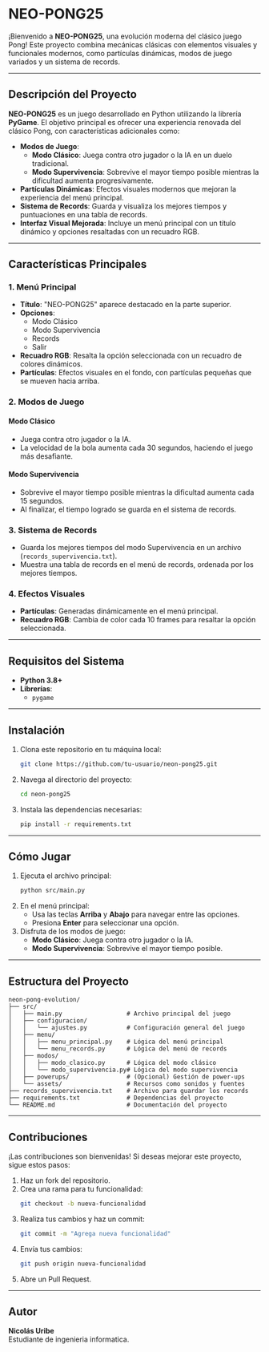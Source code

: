 # **NEO-PONG25**

¡Bienvenido a **NEO-PONG25**, una evolución moderna del clásico juego Pong! Este proyecto combina mecánicas clásicas con elementos visuales y funcionales modernos, como partículas dinámicas, modos de juego variados y un sistema de records.

---

## **Descripción del Proyecto**

**NEO-PONG25** es un juego desarrollado en Python utilizando la librería **PyGame**. El objetivo principal es ofrecer una experiencia renovada del clásico Pong, con características adicionales como:

- **Modos de Juego**:
  - **Modo Clásico**: Juega contra otro jugador o la IA en un duelo tradicional.
  - **Modo Supervivencia**: Sobrevive el mayor tiempo posible mientras la dificultad aumenta progresivamente.
- **Partículas Dinámicas**: Efectos visuales modernos que mejoran la experiencia del menú principal.
- **Sistema de Records**: Guarda y visualiza los mejores tiempos y puntuaciones en una tabla de records.
- **Interfaz Visual Mejorada**: Incluye un menú principal con un título dinámico y opciones resaltadas con un recuadro RGB.

---

## **Características Principales**

### **1. Menú Principal**
- **Título**: "NEO-PONG25" aparece destacado en la parte superior.
- **Opciones**:
  - Modo Clásico
  - Modo Supervivencia
  - Records
  - Salir
- **Recuadro RGB**: Resalta la opción seleccionada con un recuadro de colores dinámicos.
- **Partículas**: Efectos visuales en el fondo, con partículas pequeñas que se mueven hacia arriba.

### **2. Modos de Juego**
#### **Modo Clásico**
- Juega contra otro jugador o la IA.
- La velocidad de la bola aumenta cada 30 segundos, haciendo el juego más desafiante.

#### **Modo Supervivencia**
- Sobrevive el mayor tiempo posible mientras la dificultad aumenta cada 15 segundos.
- Al finalizar, el tiempo logrado se guarda en el sistema de records.

### **3. Sistema de Records**
- Guarda los mejores tiempos del modo Supervivencia en un archivo (`records_supervivencia.txt`).
- Muestra una tabla de records en el menú de records, ordenada por los mejores tiempos.

### **4. Efectos Visuales**
- **Partículas**: Generadas dinámicamente en el menú principal.
- **Recuadro RGB**: Cambia de color cada 10 frames para resaltar la opción seleccionada.

---

## **Requisitos del Sistema**

- **Python 3.8+**
- **Librerías**:
  - `pygame`

---

## **Instalación**

1. Clona este repositorio en tu máquina local:
   ```bash
   git clone https://github.com/tu-usuario/neon-pong25.git
   ```
2. Navega al directorio del proyecto:
   ```bash
   cd neon-pong25
   ```
3. Instala las dependencias necesarias:
   ```bash
   pip install -r requirements.txt
   ```

---

## **Cómo Jugar**

1. Ejecuta el archivo principal:
   ```bash
   python src/main.py
   ```
2. En el menú principal:
   - Usa las teclas **Arriba** y **Abajo** para navegar entre las opciones.
   - Presiona **Enter** para seleccionar una opción.
3. Disfruta de los modos de juego:
   - **Modo Clásico**: Juega contra otro jugador o la IA.
   - **Modo Supervivencia**: Sobrevive el mayor tiempo posible.

---

## **Estructura del Proyecto**

```plaintext
neon-pong-evolution/
├── src/
│   ├── main.py                  # Archivo principal del juego
│   ├── configuracion/
│   │   └── ajustes.py           # Configuración general del juego
│   ├── menu/
│   │   ├── menu_principal.py    # Lógica del menú principal
│   │   └── menu_records.py      # Lógica del menú de records
│   ├── modos/
│   │   ├── modo_clasico.py      # Lógica del modo clásico
│   │   └── modo_supervivencia.py# Lógica del modo supervivencia
│   ├── powerups/                # (Opcional) Gestión de power-ups
│   └── assets/                  # Recursos como sonidos y fuentes
├── records_supervivencia.txt    # Archivo para guardar los records
├── requirements.txt             # Dependencias del proyecto
└── README.md                    # Documentación del proyecto
```

---

## **Contribuciones**

¡Las contribuciones son bienvenidas! Si deseas mejorar este proyecto, sigue estos pasos:

1. Haz un fork del repositorio.
2. Crea una rama para tu funcionalidad:
   ```bash
   git checkout -b nueva-funcionalidad
   ```
3. Realiza tus cambios y haz un commit:
   ```bash
   git commit -m "Agrega nueva funcionalidad"
   ```
4. Envía tus cambios:
   ```bash
   git push origin nueva-funcionalidad
   ```
5. Abre un Pull Request.

---

## **Autor**

**Nicolás Uribe**  
Estudiante de ingenieria informatica.

